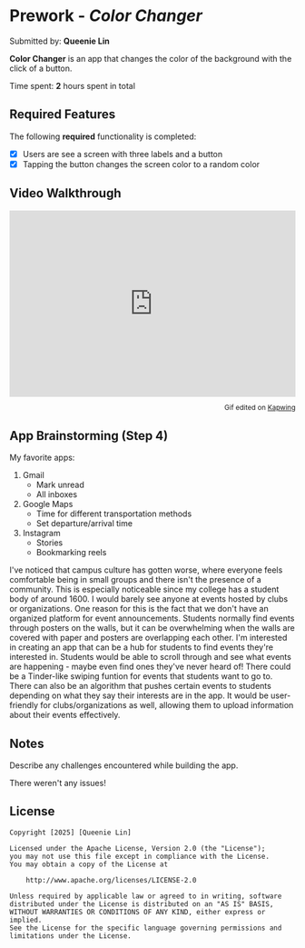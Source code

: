 # Prework - *Color Changer*

Submitted by: **Queenie Lin**

**Color Changer** is an app that changes the color of the background with the click of a button.

Time spent: **2** hours spent in total

## Required Features

The following **required** functionality is completed:

- [x] Users are see a screen with three labels and a button
- [x] Tapping the button changes the screen color to a random color
 
## Video Walkthrough

<div style="height: 0; padding-bottom: calc(65.03%); position:relative; width: 100%;"><iframe allow="autoplay; gyroscope;" allowfullscreen height="100%" referrerpolicy="strict-origin" src="https://www.kapwing.com/e/68186489369b04239ece7c3e" style="border:0; height:100%; left:0; overflow:hidden; position:absolute; top:0; width:100%" title="Embedded content made on Kapwing" width="100%"></iframe></div><p style="font-size: 12px; text-align: right;">Gif edited on <a href="https://www.kapwing.com/video-editor">Kapwing</a></p>

## App Brainstorming (Step 4)

My favorite apps:
1. Gmail
   - Mark unread
   - All inboxes
2. Google Maps
   - Time for different transportation methods
   - Set departure/arrival time
3. Instagram
   - Stories
   - Bookmarking reels
  
I've noticed that campus culture has gotten worse, where everyone feels comfortable being in small groups and there isn't the presence of a community. This is especially noticeable since my college has a student body of around 1600. I would barely see anyone at events hosted by clubs or organizations. One reason for this is the fact that we don't have an organized platform for event announcements. Students normally find events through posters on the walls, but it can be overwhelming when the walls are covered with paper and posters are overlapping each other. I'm interested in creating an app that can be a hub for students to find events they're interested in. Students would be able to scroll through and see what events are happening - maybe even find ones they've never heard of! There could be a Tinder-like swiping funtion for events that students want to go to. There can also be an algorithm that pushes certain events to students depending on what they say their interests are in the app. It would be user-friendly for clubs/organizations as well, allowing them to upload information about their events effectively. 

## Notes

Describe any challenges encountered while building the app.

There weren't any issues!

## License

    Copyright [2025] [Queenie Lin]

    Licensed under the Apache License, Version 2.0 (the "License");
    you may not use this file except in compliance with the License.
    You may obtain a copy of the License at

        http://www.apache.org/licenses/LICENSE-2.0

    Unless required by applicable law or agreed to in writing, software
    distributed under the License is distributed on an "AS IS" BASIS,
    WITHOUT WARRANTIES OR CONDITIONS OF ANY KIND, either express or implied.
    See the License for the specific language governing permissions and
    limitations under the License.
